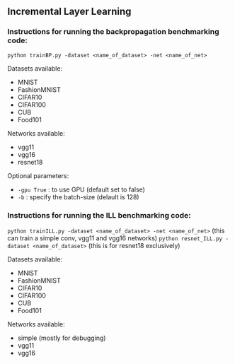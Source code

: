 ## Incremental Layer Learning

### Instructions for running the backpropagation benchmarking code:
`python trainBP.py -dataset <name_of_dataset> -net <name_of_net>`

Datasets available:
- MNIST 
- FashionMNIST
- CIFAR10
- CIFAR100
- CUB 
- Food101

Networks available: 
- vgg11
- vgg16 
- resnet18 

Optional parameters: 
- `-gpu True` : to use GPU (default set to false) 
- `-b` : specify the batch-size (delault is 128) 

### Instructions for running the ILL benchmarking code:
`python trainILL.py -dataset <name_of_dataset> -net <name_of_net>` (this can train a simple conv, vgg11 and vgg16 networks)
`python resnet_ILL.py -dataset <name_of_dataset>` (this is for resnet18 exclusively)

Datasets available:
- MNIST 
- FashionMNIST
- CIFAR10
- CIFAR100
- CUB 
- Food101

Networks available: 
- simple (mostly for debugging) 
- vgg11
- vgg16 

